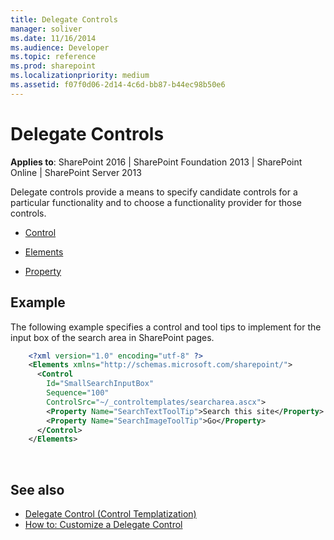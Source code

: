 ```yaml
---
title: Delegate Controls
manager: soliver
ms.date: 11/16/2014
ms.audience: Developer
ms.topic: reference
ms.prod: sharepoint
ms.localizationpriority: medium
ms.assetid: f07f0d06-2d14-4c6d-bb87-b44ec98b50e6
---
```


# Delegate Controls

**Applies to**: SharePoint 2016 | SharePoint Foundation 2013 | SharePoint Online | SharePoint Server 2013

Delegate controls provide a means to specify candidate controls for a particular functionality and to choose a functionality provider for those controls.

- [Control](control-element-delegate-control.md)

- [Elements](elements-element-delegate-control.md)

- [Property](property-element-delegate-control.md)

## Example

The following example specifies a control and tool tips to implement for the input box of the search area in SharePoint pages.

```XML 
    <?xml version="1.0" encoding="utf-8" ?>
    <Elements xmlns="http://schemas.microsoft.com/sharepoint/">
      <Control 
        Id="SmallSearchInputBox" 
        Sequence="100"
        ControlSrc="~/_controltemplates/searcharea.ascx">
        <Property Name="SearchTextToolTip">Search this site</Property>
        <Property Name="SearchImageToolTip">Go</Property>
      </Control>
    </Elements>
```

<br/>

## See also

- [Delegate Control (Control Templatization)](https://msdn.microsoft.com/library/e979328d-4985-4ed6-9085-7ff32a998dfc(Office.15).aspx)
- [How to: Customize a Delegate Control](https://msdn.microsoft.com/library/9db44a39-33df-43d9-b873-3b41310090af(Office.15).aspx)



 




